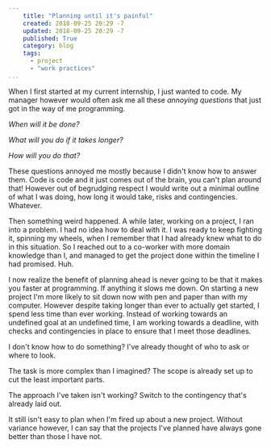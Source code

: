 ```yaml
---
    title: "Planning until it's painful"
    created: 2018-09-25 20:29 -7
    updated: 2018-09-25 20:29 -7
    published: True
    category: blog
    tags:
      - project
      - "work practices"
...
```


When I first started at my current internship, I just wanted to code. My
manager however would often ask me all these _annoying questions_ that just got
in the way of me programming.

_When will it be done?_

_What will you do if it takes longer?_

_How will you do that?_

These questions annoyed me mostly because I didn't know how to answer them.
Code is code and it just comes out of the brain, you can't plan around that!
However out of begrudging respect I would write out a minimal outline of what I
was doing, how long it would take, risks and contingencies. Whatever.

Then something weird happened. A while later, working on a project, I ran into
a problem. I had no idea how to deal with it. I was ready to keep fighting it,
spinning my wheels, when I remember that I had already knew what to do in this
situation. So I reached out to a co-worker with more domain knowledge than I,
and managed to get the project done within the timeline I had promised. Huh.

I now realize the benefit of planning ahead is never going to be that it makes
you faster at programming. If anything it slows me down. On starting a new
project I'm more likely to sit down now with pen and paper than with my
computer. However despite taking longer than ever to actually get started, I
spend less time than ever working. Instead of working towards an undefined goal
at an undefined time, I am working towards a deadline, with checks and
contingencies in place to ensure that I meet those deadlines.

I don't know how to do something?  I've already thought of who to ask or where
to look.

The task is more complex than I imagined?  The scope is already set up to cut
the least important parts.

The approach I've taken isn't working?  Switch to the contingency that's
already laid out.

It still isn't easy to plan when I'm fired up about a new project. Without
variance however, I can say that the projects I've planned have always gone
better than those I have not.

